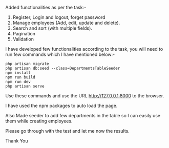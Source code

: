 Added functionalities as per the task:-

1. Register, Login and logout, forget password
2. Manage employees (Add, edit, update and delete).
3. Search and sort (with multiple fields).
4. Pagination
5. Validation
 
 I have developed few functionalities according to the task, you will need to run few commands which I have mentioned below:-

    php artisan migrate
    php artisan db:seed --class=DepartmentsTableSeeder
    npm install
    npm run build
    npm run dev
    php artisan serve

Use these commands and use the URL http://127.0.0.1:8000 to the browser.

I have used the npm packages to auto load the page.

Also Made seeder to add few departments in the table so I can easily use them while creating employees.

Please go through with the test and let me now the results.

Thank You
